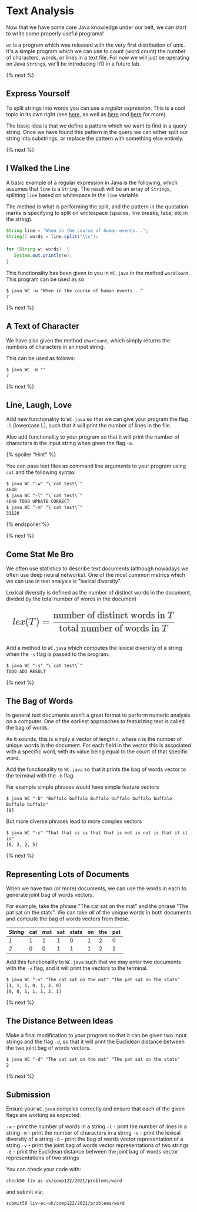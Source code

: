 # Text Analysis

Now that we have some core Java knowledge under our belt, we can start to write some properly useful programs!

`wc` is a program which was released with the very first distribution of unix. It's a simple program which we can use to count (*w*ord *c*ount) the number of characters, words, or lines in a text file. For now we will just be operating on Java `String`s, we'll be introducing I/O in a future lab.

{% next %}

## Express Yourself

To split strings into words you can use a *regular expression*. This is a cool topic in its own right (see [here](https://en.wikipedia.org/wiki/Regular_expression), as well as [here](https://docs.oracle.com/javase/tutorial/essential/regex/) and [here](https://www.javatpoint.com/java-regex) for more). 

The basic idea is that we define a pattern which we want to find in a query string. Once we have found this pattern in the query we can either split our string into substrings, or replace the pattern with something else entirely.


{% next %}

## I Walked the Line

A basic example of a regular expression in Java is the following, which assumes that `line` is a `String`. The result will be an array of `String`s, splitting `line` based on whitespace in the `line` variable. 

The method is what is performing the split, and the pattern in the quotation marks is specifying to split on whitespace (spaces, line breaks, tabs, etc in the string).

```java
String line = "When in the course of human events...";
String[] words = line.split("\\s");

for (String w: words)  {
   System.out.println(w);
}
```

This functionality has been given to you in `WC.java` in the method `wordCount`. This program can be used as so 

```
$ java WC -w "When in the course of human events..."
7
```

{% next %}

## A Text of Character

We have also given the method `charCount`, which simply returns the numbers of characters in an input string. 

This can be used as follows:

```
$ java WC -m ""
7
```


{% next %}

## Line, Laugh, Love

Add new functionality to `WC.java` so that we can give your program the flag `-l` (lowercase L), such that it will print the number of lines in the file. 

Also add functionality to your program so that it will print the number of characters in the input string when given the flag `-m`. 

{% spoiler "Hint" %}

You can pass text files as command line arguments to your program using `cat` and the following syntax

```
$ java WC "-w" "\`cat test\`"
4648
$ java WC "-l" "\`cat test\`"
4648 TODO UPDATE CORRECT
$ java WC "-m" "\`cat test\`"
31120
```

{% endspoiler %}

{% next %}

## Come Stat Me Bro

We often use statistics to describe text documents (although nowadays we often use deep neural networks). One of the most common metrics which we can use in text analysis is "lexical diversity".

Lexical diversity is defined as the number of distinct words in the document, divided by the total number of words in the document

![LexicalDiversity](img/LexicalDiversity.jpg)

Add a method to `WC.java` which computes the lexical diversity of a string when the `-s` flag is passed to the program.

```
$ java WC "-s" "\`cat test\`"
TODO ADD RESULT
```

{% next %}

## The Bag of Words

In general text documents aren't a great format to perform numeric analysis on a computer. One of the earliest approaches to featurizing text is called the bag of words. 

As it sounds, this is simply a vector of length `n`, where `n` is the number of unique words in the document. For each field in the vector this is associated with a specific word, with its value being equal to the count of that specific word. 

Add the functionality to `WC.java` so that it prints the bag of words vector to the terminal with the `-b` flag. 

For example simple phrases would have simple feature vectors

```
$ java WC "-b" "Buffalo buffalo Buffalo buffalo buffalo buffalo Buffalo buffalo"
[8]
```

But more diverse phrases lead to more complex vectors

```
$ java WC "-s" "That that is is that that is not is not is that it it is"
[6, 2, 2, 5]
```

{% next %}

## Representing Lots of Documents

When we have two (or more) documents, we can use the words in each to generate joint bag of words vectors. 

For example, take the phrase "The cat sat on the mat" and the phrase "The pat sat on the stats". We can take *all* of the unique words in both documents and compute the bag of words vectors from these.

| *String* | cat | mat | sat | stats | on | the | pat |
| -- | --- | --- | --- | ----- | -- | --- | --- |
| *1*  | 1   |  1  |  1  |   0   |  1 |  2  |  0  |
| *2*  | 0   |  0  |  1  |   1   |  1 |  2  |  1  |


Add this functionality to `WC.java` such that we may enter two documents with the `-v` flag, and it will print the vectors to the terminal.

```
$ java WC "-v" "The cat sat on the mat" "The pat sat on the stats"
[1, 1, 1, 0, 1, 2, 0]
[0, 0, 1, 1, 1, 2, 1]
```

{% next %}

## The Distance Between Ideas

Make a final modification to your program so that it can be given two input strings and the flag `-d`, so that it will print the Euclidean distance between the two joint bag of words vectors. 

```
$ java WC "-d" "The cat sat on the mat" "The pat sat on the stats"
2
```

{% next %}

## Submission

Ensure your `WC.java` compiles correctly and ensure that each of the given flags are working as expected. 

`-w` - print the number of words in a string
`-l` - print the number of lines in a string
`-m` - print the number of characters in a string
`-s` - print the lexical diversity of a string
`-b` - print the bag of words vector representation of a string
`-v` - print the joint bag of words vector representations of two strings
`-d` - print the Euclidean distance between the joint bag of words vector representations of two strings

You can check your code with:

```
check50 liv-ac-uk/comp122/2021/problems/word
```

and submit via:

```
submit50 liv-ac-uk/comp122/2021/problems/word
```




































